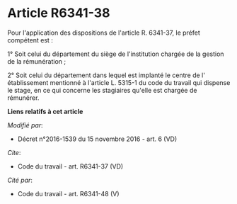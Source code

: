 # Article R6341-38

Pour l'application des dispositions de l'article R. 6341-37, le préfet compétent est : 

1° Soit celui du département du siège de l'institution chargée de la gestion de la rémunération ; 

2° Soit celui du département dans lequel est implanté le centre de l'       établissement mentionné à l'article L. 5315-1 du
code du travail qui dispense le stage, en ce qui concerne les stagiaires qu'elle est chargée de rémunérer.

**Liens relatifs à cet article**

_Modifié par_:

  - Décret n°2016-1539 du 15 novembre 2016 - art. 6 (VD)

_Cite_:

  - Code du travail - art. R6341-37 (VD)

_Cité par_:

  - Code du travail - art. R6341-48 (V)
